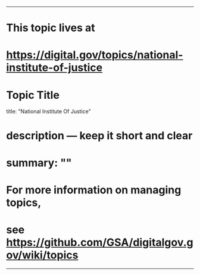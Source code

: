 
---
# This topic lives at
# https://digital.gov/topics/national-institute-of-justice

# Topic Title
title: "National Institute Of Justice"

# description — keep it short and clear
# summary: ""


# For more information on managing topics,
# see https://github.com/GSA/digitalgov.gov/wiki/topics
---